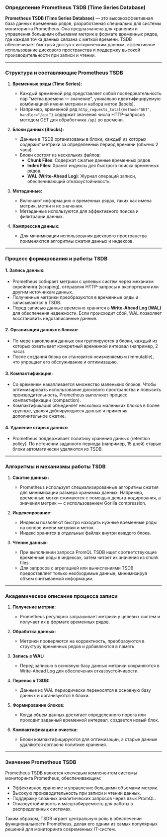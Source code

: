 ### **Определение Prometheus TSDB (Time Series Database)**

**Prometheus TSDB (Time Series Database)** — это высокоэффективная база данных временных рядов, разработанная специально для системы мониторинга Prometheus. Она предназначена для хранения и управления большими объемами метрик в формате временных рядов, где каждая точка данных связана с меткой времени. TSDB обеспечивает быстрый доступ к историческим данным, эффективное использование дискового пространства и поддержку высокой производительности при записи и чтении.

---

### **Структура и составляющие Prometheus TSDB**

1. **Временные ряды (Time Series):**
   - Каждый временной ряд представляет собой последовательность пар "метка времени — значение", уникально идентифицируемую комбинацией имени метрики и набора меток (labels).
   - Например, временной ряд `http_requests_total{method="GET", handler="/api"}` содержит значения числа HTTP-запросов методом GET для обработчика `/api` во времени.

2. **Блоки данных (Blocks):**
   - Данные в TSDB организованы в блоки, каждый из которых содержит метрики за определенный период времени (обычно 2 часа).
   - Блоки состоят из нескольких файлов:
     - **Chunk Files**: Содержат сжатые данные временных рядов.
     - **Index Files**: Хранят индексы для быстрого поиска временных рядов.
     - **WAL (Write-Ahead Log)**: Журнал операций записи, обеспечивающий отказоустойчивость.

3. **Метаданные:**
   - Включают информацию о временных рядах, таких как имена метрик, метки и их значения.
   - Метаданные используются для эффективного поиска и фильтрации данных.

4. **Компрессия данных:**
   - Для минимизации использования дискового пространства применяются алгоритмы сжатия данных и индексов.

---

### **Процесс формирования и работы TSDB**

#### 1. **Запись данных:**
   - Prometheus собирает метрики с целевых систем через механизм скрейпинга (scraping), отправляя HTTP-запросы к экспортерам или другим источникам данных.
   - Полученные метрики преобразуются в временные ряды и записываются в TSDB.
   - Перед записью данные временно хранятся в **Write-Ahead Log (WAL)** для обеспечения надежности. Если происходит сбой, WAL позволяет восстановить недозаписанные данные.

#### 2. **Организация данных в блоках:**
   - По мере накопления данных они группируются в блоки, каждый из которых охватывает конкретный временной интервал (например, 2 часа).
   - После создания блока он становится неизменяемым (immutable), что упрощает его обслуживание и оптимизацию.

#### 3. **Компактификация:**
   - Со временем накапливается множество маленьких блоков. Чтобы оптимизировать использование дискового пространства и повысить производительность, Prometheus выполняет процесс компактификации (compaction).
   - Компактификация объединяет несколько маленьких блоков в более крупные, удаляя дублирующиеся данные и применяя дополнительное сжатие.

#### 4. **Удаление старых данных:**
   - Prometheus поддерживает политику хранения данных (retention policy). По истечении заданного периода (например, 15 дней) старые блоки автоматически удаляются из TSDB.

---

### **Алгоритмы и механизмы работы TSDB**

1. **Сжатие данных:**
   - Prometheus использует специализированные алгоритмы сжатия для минимизации размера хранимых данных. Например, временные метки сжимаются с помощью дельта-кодирования, а значения метрик — с использованием Gorilla compression.

2. **Индексирование:**
   - Индексы позволяют быстро находить нужные временные ряды на основе имени метрики и меток.
   - Индекс хранится в отдельных файлах внутри каждого блока.

3. **Чтение данных:**
   - При выполнении запроса PromQL TSDB ищет соответствующие временные ряды в индексах, затем читает их значения из chunk files.
   - Для запросов с агрегацией или вычислениями TSDB предоставляет только необходимые данные, минимизируя объем считываемой информации.

---

### **Академическое описание процесса записи**

1. **Получение метрик:**
   - Prometheus регулярно запрашивает метрики у целевых систем и получает их в формате временных рядов.

2. **Обработка данных:**
   - Метрики проверяются на корректность, преобразуются в структуру временных рядов и добавляются в память.

3. **Запись в WAL:**
   - Перед записью в основную базу данных метрики сохраняются в Write-Ahead Log для обеспечения отказоустойчивости.

4. **Перенос в TSDB:**
   - Данные из WAL периодически переносятся в основную базу данных и организуются в блоки.

5. **Формирование блоков:**
   - Когда объем данных достигает определенного порога или проходит заданный временной интервал, создается новый блок.

6. **Компактификация и очистка:**
   - Блоки компактифицируются для оптимизации, а старые данные удаляются согласно политике хранения.

---

### **Значение Prometheus TSDB**

Prometheus TSDB является ключевым компонентом системы мониторинга Prometheus, обеспечивающим:
- Эффективное хранение и управление большими объемами метрик.
- Высокую производительность при записи и чтении данных.
- Поддержку сложных аналитических запросов через язык PromQL.
- Отказоустойчивость и масштабируемость для работы в распределенных системах.

Таким образом, TSDB играет центральную роль в обеспечении функциональности Prometheus, делая его одним из самых популярных решений для мониторинга современных IT-систем.
